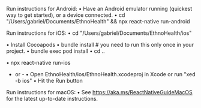 Run instructions for Android:
• Have an Android emulator running (quickest way to get started), or a device connected.
• cd "/Users/gabriel/Documents/EthnoHealth" && npx react-native run-android

Run instructions for iOS:
• cd "/Users/gabriel/Documents/EthnoHealth/ios"

• Install Cocoapods
• bundle install # you need to run this only once in your project.
• bundle exec pod install
• cd ..

• npx react-native run-ios

- or -
  • Open EthnoHealth/ios/EthnoHealth.xcodeproj in Xcode or run "xed -b ios"
  • Hit the Run button

Run instructions for macOS:
• See https://aka.ms/ReactNativeGuideMacOS for the latest up-to-date instructions.
